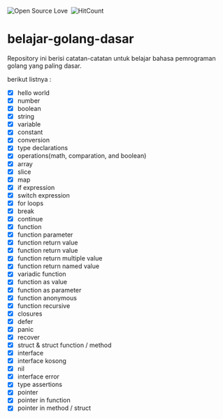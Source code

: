 ![Open Source Love](https://badges.frapsoft.com/os/v1/open-source.svg?v=102)&nbsp;
![HitCount](http://hits.dwyl.com/muhammadzhuhry/belajar-golang-dasar.svg)&nbsp;

# belajar-golang-dasar

Repository ini berisi catatan-catatan untuk belajar bahasa pemrograman golang yang paling dasar.

berikut listnya :

- [x] hello world
- [x] number
- [x] boolean
- [x] string
- [x] variable
- [x] constant
- [x] conversion
- [x] type declarations
- [x] operations(math, comparation, and boolean)
- [x] array
- [x] slice
- [x] map
- [x] if expression
- [x] switch expression
- [x] for loops
- [x] break
- [x] continue
- [x] function
- [x] function parameter
- [x] function return value
- [x] function return value
- [x] function return multiple value
- [x] function return named value
- [x] variadic function
- [x] function as value
- [x] function as parameter
- [x] function anonymous
- [x] function recursive
- [x] closures
- [x] defer
- [x] panic
- [x] recover
- [x] struct & struct function / method
- [x] interface
- [x] interface kosong
- [x] nil
- [x] interface error
- [x] type assertions
- [x] pointer
- [x] pointer in function
- [x] pointer in method / struct